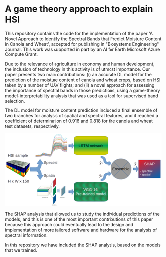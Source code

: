 # A game theory approach to explain HSI

This repository contains the code for the implementation of the paper 'A Novel Approach to Identify the Spectral Bands that Predict Moisture Content in Canola and Wheat', accepted for publishing in "Biosystems Engineering" Journal. This work was supported in part by an AI for Earth Microsoft Azure Compute Grant.

Due to the relevance of agriculture in economy and human development, the inclusion of technology in this activity is of utmost importance. Our paper
presents two main contributions: (i) an accurate DL model for the prediction of the moisture content of canola and wheat crops, based on HSI taken by a number of UAV flights; and (ii) a novel approach for assessing the importance of spectral bands in those predictions, using a game-theory model-interpretability analysis that was used as a tool for supervised band selection. 

The DL model for moisture content prediction included a final ensemble of two branches for analysis of spatial and spectral features, and it reached a coefficient of determination of 0.916 and 0.818 for the canola and wheat test datasets, respectively. 

![Block diagram that represents the whole information extraction scheme and analysis of predictions](https://github.com/juliotorrest/game_theory_HSI/blob/main/block.png)

The SHAP analysis that allowed us to study the individual predictions of the models, and this is one of the most important contributions of this paper because this approach could eventually lead to the design and implementation of more tailored software and hardware for the analysis of spectral information.

In this repository we have included the SHAP analysis, based on the models that we trained.
